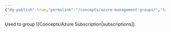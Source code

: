 ```yaml
---
{"dg-publish":true,"permalink":"/concepts/azure-management-groups/","tags":["concept/SRE/cloud/azure"]}
---
```


Used to group [[Concepts/Azure Subscription\|subscriptions]].



